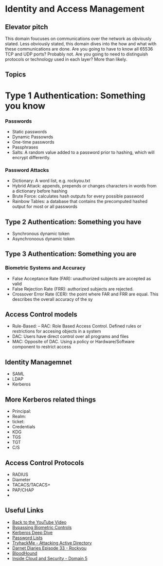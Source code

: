 # Identity and Access Management

## Elevator pitch
This domain foucuses on communications over the network as obviously stated. Less obviously stated, this domain dives into the how and what with these communications are done. Are you going to have to know all 65536 TCP and UDP ports? Probably not. Are you going to need to distinguish protocols or technology used in each layer? More than likely.

## Topics

# Type 1 Authentication: Something you know
### Passwords
- Static passwords
- Dynamic Passowrds
- One-time passwords
- Passphrases
- Salts: A random value added to a password prior to hashing, which will encrypt differently.

### Password Attacks
- Dictionary: A word list, e.g. rockyou.txt
- Hybrid Attack: appends, prepends or changes characters in words from a dictionary before hashing
- Brute Force: calculates hash outputs for every possible password
- Rainbow Tables: a database that contains the precomputed hashed output for most or all passwords

## Type 2 Authentication: Something you have
- Synchronous dynamic token
- Asynchronoous dynamic token

## Type 3 Authentication: Something you are
### Biometric Systems and Accuracy
- False Acceptance Rate (FAR): unauthorized subjects are accepted as valid
- False Rejection Rate (FRR): authorized subjects are rejected.
- Crossover Error Rate (CER): the point where FAR and FRR are equal. This describes the overall accuracy of the sy

## Access Control models
- Rule-Based: 
– RAC: Role Based Access Control. Defined rules or restrictions for accesing objects in a system 
- DAC: Users have direct control over all programs and files
- MAC: Opposite of DAC. Using a policy or Hardware/Software component to restrict access

## Identity Managemnet
- SAML
- LDAP
- Kerberos

## More Kerberos related things
- Principal:
- Realm:
- ticket: 
- Credentials
- KDG
- TGS
- TGT
- C/S

## Access Control Protocols
- RADIUS
- Diameter
- TACACS/TACACS+
- PAP/CHAP
- 

## Useful Links

- [Back to the YouTube Video]()
- [Bypassing Biometric Controls](https://www.youtube.com/watch?v=ANllOmgJH9Y)
- [Kerberos Deep Dive](https://www.youtube.com/watch?v=5N242XcKAsM)
- [Password Lists](https://github.com/danielmiessler/SecLists/tree/master/Passwords)
- [TryhackMe - Attacking Active Directory](https://tryhackme.com/room/attacktivedirectory)
- [Darnet Diaries Episode 33 - Rockyou](https://darknetdiaries.com/episode/33/)
- [BloodHound](https://www.sans.org/blog/bloodhound-sniffing-out-path-through-windows-domains/)
- [Inside Cloud and Security - Domain 5](https://youtu.be/o-jeH8OlKfs)

